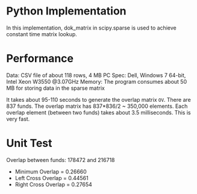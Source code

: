 Python Implementation
=======

In this implementation, dok_matrix in scipy.sparse is used to achieve constant time matrix lookup.

# Performance

Data: CSV file of about 118 rows, 4 MB
PC Spec: Dell, Windows 7 64-bit, Intel Xeon W3550 @3.07GHz
Memory: The program consumes about 50 MB for storing data in the sparse matrix

It takes about 95-110 seconds to generate the overlap matrix `OV`.
There are 837 funds. The overlap matrix has 837*836/2 ~ 350,000 elements.
Each overlap element (between two funds) takes about 3.5 milliseconds. This is very fast.

# Unit Test

Overlap between funds: 178472 and 216718

* Minimum Overlap = 0.26660
* Left Cross Overlap = 0.44561 
* Right Cross Overlap = 0.27654



